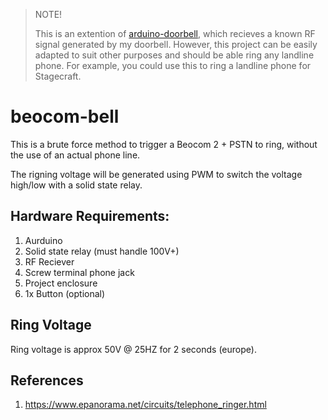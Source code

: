 > NOTE!
>
> This is an extention of [arduino-doorbell](https://github.com/mwood77/arduino-doorbell), which recieves a known RF signal generated by my doorbell. 
> However, this project can be easily adapted to suit other purposes and should be able ring any landline phone. For example, you could use this to ring a landline phone for Stagecraft.

# beocom-bell
This is a brute force method to trigger a Beocom 2 + PSTN to ring, without the use of an actual phone line.

The rigning voltage will be generated using PWM to switch the voltage high/low with a solid state relay.

## Hardware Requirements:
1. Aurduino
1. Solid state relay (must handle 100V+)
1. RF Reciever
1. Screw terminal phone jack
1. Project enclosure
1. 1x Button (optional)

##  Ring Voltage
Ring voltage is approx 50V @ 25HZ for 2 seconds (europe).

## References
1. https://www.epanorama.net/circuits/telephone_ringer.html
